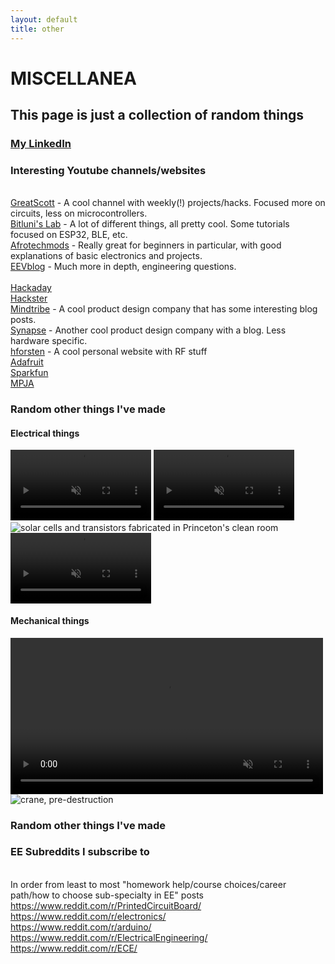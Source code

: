 ```yaml
---
layout: default
title: other
---
```

# MISCELLANEA

## This page is just a collection of random things

### [My LinkedIn](https://www.linkedin.com/in/andrew-ge-686b05111/)

### Interesting Youtube channels/websites

<br>[GreatScott](https://www.youtube.com/user/greatscottlab) - A cool channel with weekly(!) projects/hacks. Focused more on circuits, less on microcontrollers.
<br>[Bitluni's Lab](https://www.youtube.com/user/bitlunislab) - A lot of different things, all pretty cool. Some tutorials focused on ESP32, BLE, etc.
<br>[Afrotechmods](https://www.youtube.com/user/Afrotechmods) - Really great for beginners in particular, with good explanations of basic electronics and projects.
<br>[EEVblog](https://www.youtube.com/user/EEVblog) - Much more in depth, engineering questions.
<br>
<br>[Hackaday](https://hackaday.com/)
<br>[Hackster](https://www.hackster.io/) 
<br>[Mindtribe](https://mindtribe.com/blog/) - A cool product design company that has some interesting blog posts.
<br>[Synapse](https://blog.synapse.com/) - Another cool product design company with a blog. Less hardware specific.
<br>[hforsten](http://hforsten.com/) - A cool personal website with RF stuff
<br>[Adafruit](https://www.adafruit.com/)
<br>[Sparkfun](https://www.sparkfun.com/)
<br>[MPJA](http://www.mpja.com/)

### Random other things I've made

#### Electrical things
<video width="225" controls muted>
  <source src="../../assets/bar_graph.mp4" type="video/mp4">
Your browser does not support the video tag.
</video> 
<video width="225" controls muted>
  <source src="../../assets/sassy_LCD.mp4" type="video/mp4">
Your browser does not support the video tag.
</video> 
<picture width="225">
  <img src="../../assets/ELE208.jpg" alt="solar cells and transistors fabricated in Princeton's clean room">
</picture>
<video width="225" controls muted>
  <source src="../../assets/first_solder.mp4" type="video/mp4">
Your browser does not support the video tag.
</video> 

#### Mechanical things
<video width="500" controls muted>
  <source src="../../assets/break_crane.mp4" type="video/mp4">
Your browser does not support the video tag.
</video> 

<picture width="500">
  <img src="../../assets/crane_pic.jpg" alt="crane, pre-destruction" style=”transform:rotate(270deg);”>
</picture>



### Random other things I've made

### EE Subreddits I subscribe to

<br>In order from least to most "homework help/course choices/career path/how to choose sub-specialty in EE" posts
<br><https://www.reddit.com/r/PrintedCircuitBoard/>
<br><https://www.reddit.com/r/electronics/>
<br><https://www.reddit.com/r/arduino/>
<br><https://www.reddit.com/r/ElectricalEngineering/>
<br><https://www.reddit.com/r/ECE/>
